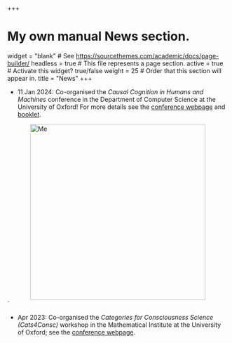 +++
# My own manual News section. 

widget = "blank"  # See https://sourcethemes.com/academic/docs/page-builder/
headless = true  # This file represents a page section.
active = true  # Activate this widget? true/false
weight = 25  # Order that this section will appear in.
title = "News"
+++


* 11 Jan 2024: Co-organised the <i> Causal Cognition in Humans and Machines </i> conference in the Department of Computer Science at the University of Oxford! For more details see the [conference webpage](https://amcs-community.org/events/causal-cognition-humans-machines/) and [booklet](https://amcs-community.org/wp-content/uploads/2024/01/Conference-Booklet-Causal-Cognition-in-Humans-and-Machines-2024.pdf). 

<style>
img {
  display: block;
  margin-left: auto;
  margin-right: auto;
}
</style>
<a href=https://amcs-community.org/events/causal-cognition-humans-machines/>
<img src="media/CCHM.jpeg" alt="Me" class="center" width=400px height=auto> 
</a>`


* Apr 2023: Co-organised the <i> Categories for Consciousness Science (Cats4Consc) </i> workshop in the Mathematical Institute at the University of Oxford; see the [conference webpage](https://amcs-community.org/events/cats4consc-workshop//). 

<!-- <style>
img {
  display: block;
  margin-left: auto;
  margin-right: auto;
}
</style>
<a href=https://amcs-community.org/events/causal-cognition-humans-machines/>
<img src="media/CCHM.jpeg" alt="Me" class="center" width=400px height=auto> 
</a>`
 -->

